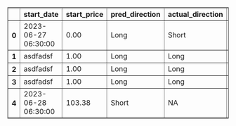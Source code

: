 <table border="1" class="dataframe">
  <thead>
    <tr style="text-align: right;">
      <th></th>
      <th>start_date</th>
      <th>start_price</th>
      <th>pred_direction</th>
      <th>actual_direction</th>
      <th>end_date</th>
      <th>end_price</th>
      <th>confidence</th>
      <th>difference</th>
    </tr>
  </thead>
  <tbody>
    <tr>
      <th>0</th>
      <td>2023-06-27 06:30:00</td>
      <td>0.00</td>
      <td>Long</td>
      <td>Short</td>
      <td>2023-06-27 12:00:00</td>
      <td>10</td>
      <td>80.000000</td>
      <td>NaN</td>
    </tr>
    <tr>
      <th>1</th>
      <td>asdfadsf</td>
      <td>1.00</td>
      <td>Long</td>
      <td>Long</td>
      <td>qwerty</td>
      <td>2</td>
      <td>90.000000</td>
      <td>NaN</td>
    </tr>
    <tr>
      <th>2</th>
      <td>asdfadsf</td>
      <td>1.00</td>
      <td>Long</td>
      <td>Long</td>
      <td>qwerty</td>
      <td>2</td>
      <td>90.000000</td>
      <td>1.0</td>
    </tr>
    <tr>
      <th>3</th>
      <td>asdfadsf</td>
      <td>1.00</td>
      <td>Long</td>
      <td>Long</td>
      <td>qwerty</td>
      <td>2</td>
      <td>90.000000</td>
      <td>1.0</td>
    </tr>
    <tr>
      <th>4</th>
      <td>2023-06-28 06:30:00</td>
      <td>103.38</td>
      <td>Short</td>
      <td>NA</td>
      <td>NA</td>
      <td>0</td>
      <td>84.848485</td>
      <td>NA</td>
    </tr>
  </tbody>
</table>